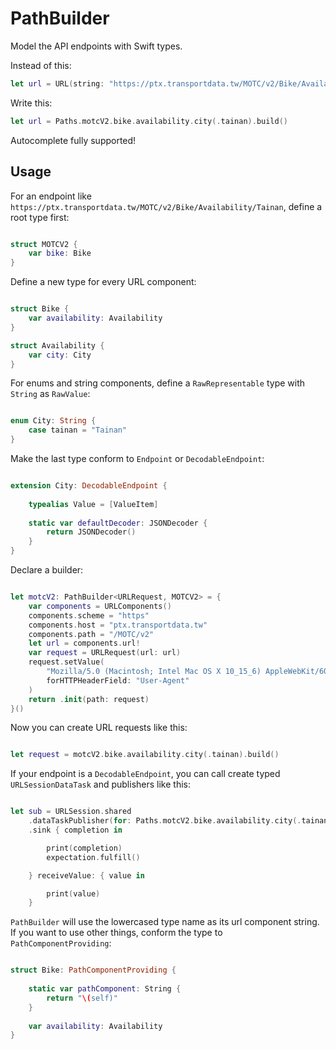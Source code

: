 # PathBuilder

Model the API endpoints with Swift types.

Instead of this:

```swift
let url = URL(string: "https://ptx.transportdata.tw/MOTC/v2/Bike/Availability/Tainan")!

```

Write this:

```swift
let url = Paths.motcV2.bike.availability.city(.tainan).build()
```

Autocomplete fully supported!

## Usage

For an endpoint like `https://ptx.transportdata.tw/MOTC/v2/Bike/Availability/Tainan`, define a root type first:

```swift

struct MOTCV2 {
    var bike: Bike
}
```

Define a new type for every URL component:

```swift

struct Bike {
    var availability: Availability
}

struct Availability {
    var city: City
}
```

For enums and string components, define a `RawRepresentable` type with `String` as `RawValue`:

```swift

enum City: String {
    case tainan = "Tainan"
}
```

Make the last type conform to `Endpoint` or `DecodableEndpoint`:

```swift

extension City: DecodableEndpoint {
    
    typealias Value = [ValueItem]
    
    static var defaultDecoder: JSONDecoder {
        return JSONDecoder()
    }
}
```

Declare a builder:

```swift

let motcV2: PathBuilder<URLRequest, MOTCV2> = {
    var components = URLComponents()
    components.scheme = "https"
    components.host = "ptx.transportdata.tw"
    components.path = "/MOTC/v2"
    let url = components.url!
    var request = URLRequest(url: url)
    request.setValue(
        "Mozilla/5.0 (Macintosh; Intel Mac OS X 10_15_6) AppleWebKit/605.1.15 (KHTML, like Gecko) Version/14.0.3 Safari/605.1.15",
        forHTTPHeaderField: "User-Agent"
    )
    return .init(path: request)
}()
```

Now you can create URL requests like this:

```swift

let request = motcV2.bike.availability.city(.tainan).build()
```

If your endpoint is a `DecodableEndpoint`, you can call create typed `URLSessionDataTask` and publishers like this:

```swift

let sub = URLSession.shared
    .dataTaskPublisher(for: Paths.motcV2.bike.availability.city(.tainan))
    .sink { completion in

        print(completion)
        expectation.fulfill()

    } receiveValue: { value in

        print(value)
    }
```

`PathBuilder` will use the lowercased type name as its url component string. If you want to use other things, conform the type to `PathComponentProviding`:

```swift

struct Bike: PathComponentProviding {
    
    static var pathComponent: String {
        return "\(self)"
    }
    
    var availability: Availability
}
```
